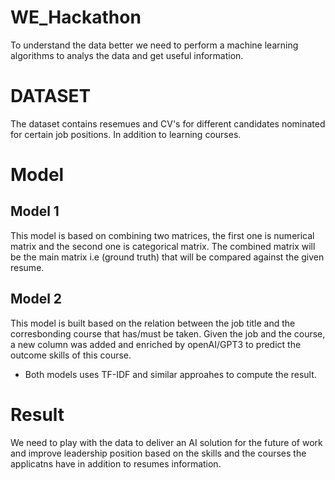 # WE_Hackathon
To understand the data better we need to perform a machine learning algorithms to analys the data and get useful information.
# DATASET
The dataset contains resemues and CV's for different candidates nominated for certain job positions. In addition to learning courses.
# Model
## Model 1
  This model is based on combining two matrices, the first one is numerical matrix and the second one is categorical matrix.
  The combined matrix will be the main matrix i.e (ground truth) that will be compared against the given resume.
## Model 2
  This model is built based on the relation between the job title and the corresbonding course that has/must be taken. 
  Given the job and the course, a new column was added and enriched by openAI/GPT3 to predict the outcome skills of this course.
- Both models uses TF-IDF and similar approahes to compute the result.
# Result 
We need to play with the data to deliver an AI solution for the future of work and improve leadership position based on the skills and the courses the applicatns have in addition to resumes information.

